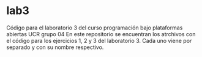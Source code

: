 # lab3
Código para el laboratorio 3 del curso programación bajo plataformas abiertas UCR grupo 04 
En este repositorio se encuentran los atrchivos con el código para los ejercicios 1, 2 y 3 del laboratorio 3. 
Cada uno viene por separado y con su nombre respectivo.
